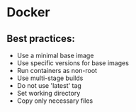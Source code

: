 # Docker

## Best practices:

- Use a minimal base image
- Use specific versions for base images
- Run containers as non-root
- Use multi-stage builds
- Do not use 'latest' tag
- Set working directory
- Copy only necessary files